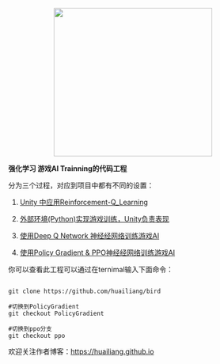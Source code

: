 <p align="center">
    <a href="https://huailiang.github.io/">
    	<img src="https://huailiang.github.io/img/avatar-Alex.jpg" width="320" height="300">
    </a>
</p>

<b>强化学习 游戏AI Trainning的代码工程</b>


分为三个过程，对应到项目中都有不同的设置：

1.  <a href="https://huailiang.github.io/2018/03/19/reinforcement/">Unity 中应用Reinforcement-Q_Learning </a>

2.  <a href="https://huailiang.github.io/2018/03/20/reinforcement2/">外部环境(Python)实现游戏训练，Unity负责表现 </a>

3.  <a href="https://huailiang.github.io/2018/03/23/reinforcement3/">使用Deep Q Network 神经经网络训练游戏AI </a>

4.  <a href="https://huailiang.github.io/2018/11/10/ppo//">使用Policy Gradient & PPO神经经网络训练游戏AI </a>


你可以查看此工程可以通过在ternimal输入下面命令：

```shell

git clone https://github.com/huailiang/bird

#切换到PolicyGradient
git checkout PolicyGradient

#切换到ppo分支
git checkout ppo

```

欢迎关注作者博客：https://huailiang.github.io
